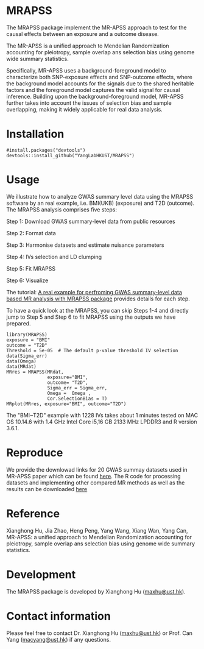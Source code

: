 # MRAPSS
The MRAPSS package implement the MR-APSS approach to test for the causal effects between an exposure and a outcome disease.

The MR-APSS is a unified approach to Mendelian Randomization accounting for pleiotropy, sample overlap ans selection bias using genome wide summary statistics.

Specifically, MR-APSS uses a background-foreground model to characterize both SNP-exposure effects and SNP-outcome effects, where the background model accounts for the signals due to the shared heritable factors and the foreground model captures the valid signal for causal inference. Building upon the background-foreground model, MR-APSS further takes into account the issues of selection bias and sample overlapping, making it widely applicable for real data analysis.


# Installation 
```{r}
#install.packages("devtools")
devtools::install_github("YangLabHKUST/MRAPSS")
```

# Usage
We illustrate how to analyze GWAS summary level data using the MRAPSS software by an real example, i.e. BMI(UKB) (exposure) and T2D (outcome). The MRAPSS analysis comprises five steps:

 Step 1: Download GWAS summary-level data from public resources
 
 Step 2: Format data
 
 Step 3: Harmonise datasets and estimate nuisance parameters 
 
 Step 4: IVs selection and LD clumping 
 
 Step 5: Fit MRAPSS
 
 Step 6: Visualize


The tutorial:  [A real example for perfroming GWAS summary-level data based MR analysis with MRAPSS package](https://github.com/YangLabHKUST/MRAPSS/blob/master/MRAPSS_Rpackage_Turtorial.pdf) provides details for each step.

To have a quick look at the MRAPSS, you can skip Steps 1-4 and directly jump to Step 5 and Step 6 to fit MRAPSS using the outputs we have prepared.
```{r}
library(MRAPSS)
exposure = "BMI"
outcome = "T2D"
Threshold = 5e-05  # The default p-value threshold IV selection 
data(Sigma_err)
data(Omega)
data(MRdat)
MRres = MRAPSS(MRdat,
               exposure="BMI",
               outcome= "T2D",
               Sigma_err = Sigma_err,
               Omega =  Omega ,
               Cor.SelectionBias = T)
MRplot(MRres, exposure="BMI", outcome="T2D")
```
The "BMI~T2D" example with 1228 IVs takes about 1 minutes tested on MAC OS 10.14.6 with 1.4 GHz Intel Core i5,16 GB 2133 MHz LPDDR3 and R version 3.6.1. 

# Reproduce
We provide the downlowad links for 20 GWAS summay datasets used in MR-APSS paper which can be found [here](https://github.com/YangLabHKUST/MRAPSS_RealData_Code). The R code for processing datasets and implementing other compared MR methods as well as the results can be downloaded [here](https://github.com/YangLabHKUST/MRAPSS_RealData_Code)
# Reference
Xianghong Hu, Jia Zhao, Heng Peng, Yang Wang, Xiang Wan, Yang Can, MR-APSS: a unified approach to Mendelian Randomization accounting for pleiotropy, sample overlap ans selection bias using genome wide summary statistics.

# Development
The MRAPSS package is developed by Xianghong Hu (maxhu@ust.hk).

# Contact information

Please feel free to contact Dr. Xianghong Hu (maxhu@ust.hk) or Prof. Can Yang (macyang@ust.hk) if any questions.
